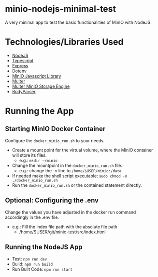 # minio-nodejs-minimal-test
A very minimal app to test the basic functionalities of MinIO with NodeJS.

# Technologies/Libraries Used
- [NodeJS](https://nodejs.org/en/)
- [Typescript](https://www.typescriptlang.org/)
- [Express](https://expressjs.com/)
- [Dotenv](https://www.npmjs.com/package/dotenv)
- [MinIO Javascript Library](https://docs.min.io/docs/javascript-client-api-reference.html)
- [Multer](https://www.npmjs.com/package/multer)
- [Multer MinIO Storage Engine](https://www.npmjs.com/package/multer-minio-storage-engine)
- [BodyParser](https://www.npmjs.com/package/body-parser)


# Running the App
## Starting MinIO Docker Container
Configure the `docker_minio_run.sh` to your needs.
  - Create a mount point for the virtual volume, where the MinIO container will store its files.
    - e.g.: `mkdir ~/minio`
  - Change the mountpoint in the `docker_minio_run.sh` file.
    - e.g.: change the -v line to `/home/$USER/minio:/data`
  - If needed make the shell script executable: `sudo chmod -X ./docker_minio_run.sh`
  - Run the `docker_minio_run.sh` or the contained statement directly.
## Optional: Configuring the .env
Change the values you have adjusted in the docker run command accordingly in the .env file.
  - e.g.: Fill the index file path with the absolute file path
    - /home/$USER/git/minio-test/src/index.html
## Running the NodeJS App
  - Test: `npm run dev`
  - Build: `npm run build`
  - Run Built Code: `npm run start`
